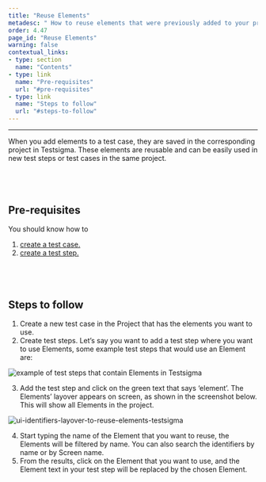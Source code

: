 ```yaml
---
title: "Reuse Elements"
metadesc: " How to reuse elements that were previously added to your project in Testsigma."
order: 4.47
page_id: "Reuse Elements"
warning: false
contextual_links:
- type: section
  name: "Contents"
- type: link
  name: "Pre-requisites"
  url: "#pre-requisites"
- type: link
  name: "Steps to follow"
  url: "#steps-to-follow"
---
```


---

When you add elements to a test case, they are saved in the corresponding project in Testsigma. These elements are reusable and can be easily used in new test steps or test cases in the same project.

&emsp;
---

## **Pre-requisites**

You should know how to

 1. [create a test case.](https://testsigma.com/docs/test-cases/manage/add-edit-delete/)
 2. [create a test step.](https://testsigma.com/docs/test-cases/step-types/overview/)

&emsp;
---

## **Steps to follow**

 1. Create a new test case in the Project that has the elements you want to use.
 2. Create test steps. Let’s say you want to add a test step where you want to use Elements, some example test steps that would use an Element are:

![example of test steps that contain Elements in Testsigma](https://docs.testsigma.com/images/reuse-elements/test-steps-that-contain-ui-identifiers-in-testsigma.png)

 3. Add the test step and click on the green text that says ‘element’. The Elements’ layover appears on screen, as shown in the screenshot below. This will show all Elements in the project.

![ui-identifiers-layover-to-reuse-elements-testsigma](https://docs.testsigma.com/images/create-a-new-element/the-elements-layover-over-test-case-page-testsigma.png)

 4. Start typing the name of the Element that you want to reuse, the Elements will be filtered by name. You can also search the identifiers by name or by Screen name.
 5. From the results, click on the Element that you want to use, and the Element text in your test step will be replaced by the chosen Element.


